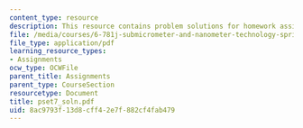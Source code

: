 ```yaml
---
content_type: resource
description: This resource contains problem solutions for homework assignment 7.
file: /media/courses/6-781j-submicrometer-and-nanometer-technology-spring-2006/8ac9793f13d8cff42e7f882cf4fab479_pset7_soln.pdf
file_type: application/pdf
learning_resource_types:
- Assignments
ocw_type: OCWFile
parent_title: Assignments
parent_type: CourseSection
resourcetype: Document
title: pset7_soln.pdf
uid: 8ac9793f-13d8-cff4-2e7f-882cf4fab479
---
```

